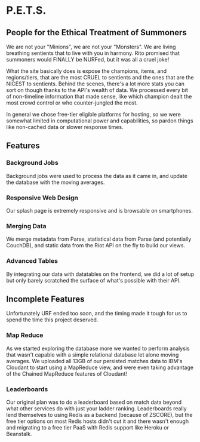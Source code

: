 # P.E.T.S.
## People for the Ethical Treatment of Summoners

We are not your "Minions", we are not your "Monsters". We are living breathing sentients that to live with you in harmony. Rito promised that summoners would FINALLY be NURFed, but it was all a cruel joke!

What the site basically does is expose the champions, items, and regions/tiers, that are the most CRUEL to sentients and the ones that are the NICEST to sentients. Behind the scenes, there's a lot more stats you can sort on though thanks to the API's wealth of data. We processed every bit of non-timeline information that made sense, like which champion dealt the most crowd control or who counter-jungled the most.

In general we chose free-tier eligible platforms for hosting, so we were somewhat limited in computational power and capabilities, so pardon things like non-cached data or slower response times.

## Features

### Background Jobs
Background jobs were used to process the data as it came in, and update the database with the moving averages.

### Responsive Web Design
Our splash page is extremely responsive and is browsable on smartphones.

### Merging Data
We merge metadata from Parse, statistical data from Parse (and potentially CouchDB), and static data from the Riot API on the fly to build our views.

### Advanced Tables
By integrating our data with datatables on the frontend, we did a lot of setup but only barely scratched the surface of what's possible with their API.

## Incomplete Features
Unfortunately URF ended too soon, and the timing made it tough for us to spend the time this project deserved.

### Map Reduce
As we started exploring the database more we wanted to perform analysis that wasn't capable with a simple relational database let alone moving averages. We uploaded all 13GB of our persisted matches data to IBM's Cloudant to start using a MapReduce view, and were even taking advantage of the Chained MapReduce features of Cloudant!

### Leaderboards
Our original plan was to do a leaderboard based on match data beyond what other services do with just your ladder ranking. Leaderboards really lend themselves to using Redis as a backend (because of ZSCORE), but the free tier options on most Redis hosts didn't cut it and there wasn't enough and migrating to a free tier PaaS with Redis support like Heroku or Beanstalk.
